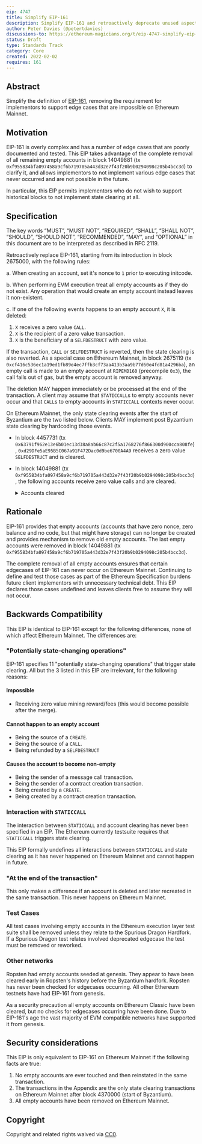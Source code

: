 ```yaml
---
eip: 4747
title: Simplify EIP-161
description: Simplify EIP-161 and retroactively deprecate unused aspects of it
author: Peter Davies (@petertdavies)
discussions-to: https://ethereum-magicians.org/t/eip-4747-simplify-eip-161/8246
status: Draft
type: Standards Track
category: Core
created: 2022-02-02
requires: 161
---
```



## Abstract

Simplify the definition of [EIP-161](./eip-161.md), removing the requirement for implementors to support edge cases that are impossible on Ethereum Mainnet.

## Motivation

EIP-161 is overly complex and has a number of edge cases that are poorly documented and tested. This EIP takes advantage of the complete removal of all remaining empty accounts in block 14049881 (tx `0xf955834bfa097458a9cf6b719705a443d32e7f43f20b9b0294098c205b4bcc3d`) to clarify it, and allows implementors to not implement various edge cases that never occurred and are not possible in the future.

In particular, this EIP permits implementors who do not wish to support historical blocks to not implement state clearing at all.

## Specification
The key words “MUST”, “MUST NOT”, “REQUIRED”, “SHALL”, “SHALL NOT”, “SHOULD”, “SHOULD NOT”, “RECOMMENDED”, “MAY”, and “OPTIONAL” in this document are to be interpreted as described in RFC 2119.

Retroactively replace EIP-161, starting from its introduction in block 2675000, with the following rules:

a. When creating an account, set it's nonce to `1` prior to executing initcode.

b. When performing EVM execution treat all empty accounts as if they do not exist. Any operation that would create an empty account instead leaves it non-existent.

c. If one of the following events happens to an empty account `X`, it is deleted:

1. `X` receives a zero value `CALL`.
2. `X` is the recipient of a zero value transaction.
3. `X` is the beneficiary of a `SELFDESTRUCT` with zero value.

If the transaction, `CALL` or `SELFDESTRUCT` is reverted, then the state clearing is also reverted. As a special case on Ethereum Mainnet, in block 2675119 (tx `0xcf416c536ec1a19ed1fb89e4ec7ffb3cf73aa413b3aa9b77d60e4fd81a4296ba`), an empty call is made to an empty account at `RIPEMD160` (precompile `0x3`), the call fails out of gas, but the empty account is removed anyway.

The deletion MAY happen immediately or be processed at the end of the transaction. A client may assume that `STATICCALL`s to empty accounts never occur and that `CALL`s to empty accounts in `STATICCALL` contexts never occur.

On Ethereum Mainnet, the only state clearing events after the start of Byzantium are the two listed below. Clients MAY implement post Byzantium state clearing by hardcoding those events.

* In block 4457731 (tx `0x63791f962e13e6b01ec13d38a8ab66c87c2f5a1768276f866300d900cca808fe`), `0xd29DFe5aE95B5C067a91F472Dac0d9be6700A4A9` receives a zero value `SELFDESTRUCT` and is cleared.

* In block 14049881 (tx `0xf955834bfa097458a9cf6b719705a443d32e7f43f20b9b0294098c205b4bcc3d`), the following accounts receive zero value calls and are cleared.
    <details>
    <summary>Accounts cleared</summary>

    ```
    0x01a3dd7d158e3b4c9d8d2af0ddcf3df0f5e14463
    0x0366c731dd7c095dc08896806765a649c6c0885a
    0x056c68da52395f1d42c5ba15c4fb956146a4f2c1
    0x070ba92497cd4b88a8a9a60795ca7d7f7de0faa3
    0x07a1648ce2bed6721a5d25de3c228a296d03fd52
    0x07b14ba68f474529cc0bd6a9bffee2bc4090d185
    0x07ea32232e37d44134a3071319d228bdab249a60
    0x096b7382500fa11c22c54c0422c5e38899a2e933
    0x09f3200441bd60522bcf28f3666f8e8dbd19fb62
    0x0ad0f3c60696adece09367a9a11c968fb88560bb
    0x0af6181e1db22071f38fc162e1610e29d288de04
    0x0cdc7fef8f8d0ee77360060930aada1263b26ff7
    0x0dac3d571eb5b884a2550db2791d5ac1efca306b
    0x0ec857faba49392080b68dd5074d85f34724d04a
    0x0f5054f9c674b37d15915ca8925f231edb3afa8c
    0x0f78d535e1faad9a982dca2a76d16da4649f7021
    0x104c5b235166f26df54f52666d5e77d9e03e353e
    0x106b47175965b6d607008544267c91490672a54f
    0x1223d5c03b4d52ebed43f781251098c9138c3dd7
    0x1251d13cde439378349f039379e83c2641b6269f
    0x12c814cebee6bb08a5d1b9d009332bf8b536d645
    0x150c63df3da35e590a6d2f7accf2e6f241ea5f1a
    0x15ddf20e4eb8b53b823bc45c9bad2670aad907dd
    0x1712b1c428f89bc695b1871abfff6b5097350150
    0x178df2e27b781f024e90ab0abe9cff7e2f66a5fc
    0x1c2bd83dc29095173c4bcc14927811f5141c1373
    0x1d12f2fad3603ea871fcb13ac3e30674f9ad903f
    0x1f7391b6881b6f025aef25cff737ff3fcb9d7660
    0x219a3d724f596a4b75656e9b1569289c71782804
    0x21a7fd9228c46ec72f926978f791fc8bfcd277fa
    0x23acb760cebd01fe7c92361274a4077d37b59f4c
    0x23b249eeeeedd86bc40349f8bb8e2df34bd28f78
    0x28d006b1a2309e957005ee575f422af8034f93df
    0x28ef72d5614b2833d645aecf8ef7add075eb21e2
    0x292966802ffedb6f34f2c8c59df35c9d8f612c24
    0x2c2661ddd320017138075aba06999440a902695f
    0x2c632be2dc2f47affd07bfce91bd4a27c02f4563
    0x2f86de22ced85a7dd0d680fc4266929a72775e27
    0x2fa04f15123025ab487dce71668f5265649d0598
    0x30f78fd12c17855453e0db166fecf684bb239b8c
    0x31534e95353323209cd18ad35c22c2528db6d164
    0x336e0e1a14e0136c02bf8dcf0a9a3fe408548262
    0x340399588bba5b843883d1ad7afd771a3651447a
    0x341d2b82d0924ef42d75ce053654295d34839459
    0x34c2b8975b47e13818f496cf80b40566798cf968
    0x370e67f45db9c18d6551000e6c0918bc8d346ebf
    0x37149dae898296173d309f1de6981922ec1dc495
    0x377cb0d3427af7f06df47d2ab420458834bed1fc
    0x3d473af3e6ce45183c781b414e8a9edcb8b26f72
    0x42794c1d807079e16735e47e193825cec80ee28c
    0x45603aa97b67965b42b38ddc8884373edbcf2d56
    0x465cb9df2f6d3c8a1c1ce3f2338823f0638fefa5
    0x49fbe69c2897bce0340b5983a0f719213a8c6e6f
    0x4a84cbd3ef642e301aa59bedf4fa4d28e24e6204
    0x4d4d551bd6244b854e732572902f19f4ccaa6996
    0x4f62af4ec150ea121859b3368e6a61fb7bcf9002
    0x4fd1c530f73ddfff5c609a4a8b25af6ca489d1fd
    0x50010a4f0e429b398c66876dea7694d5f8b1a639
    0x522c9f65bc77ad9eed6bcdc3ec220236451c9583
    0x52b30ca3c2f8656e2c022e896bef7fad9a0449ca
    0x537a7030ecd9d159e8231ce31b0c2e83b4f9ed75
    0x5483a4c5583d5ba3db23676a3db346f47ba357e1
    0x55ec1a78a1187428dc0c67cbb77ae9fbdd61cc2a
    0x56cc1c0aadc2b8beb71f1ac61f03645483abe165
    0x58bea8cea61fad5c453731aaeed377f3d77a04cc
    0x58f632327fbc4f449bda3bd51e13f590e67a8627
    0x59d122afcbd68c731de85c2597004c6ddafbc7ed
    0x5da0228024cc084b9475470a7b7ae1d478d51bb7
    0x5e51d6621883afcbd4e999b93180a96909bdc766
    0x5e9a0a1bdfdd868706f4554aae21bb2c46da32c2
    0x5f3f0d3215db85faa693d99acfb03cca66556671
    0x5f6aa25f22edb2347b464312e2508cbc4c6e0162
    0x6006f79e4104850ab7c9b0f75918c1e2cf6311df
    0x60f5da58bccb716f58b5759a06fc2167fe237c26
    0x62d3a444d0af59f9de79f8abeb5c942fcfbfbef5
    0x630ea66c8c5dc205d45a978573fa86df5af1fe7a
    0x6464f0f96a29934087a955c67a6b53d5ed852e49
    0x6653cedb0b7f51c4b0c44079eb45c514df24ecfd
    0x66d69ac12b573299f36b108792be75a1e2ccdfdc
    0x690ed837d25b46dbf46727fcda7392d997c2bc97
    0x696eecbc97189c5b2a8245a8e32517db9960c171
    0x69aaff0b7babe85e0a95adfc540e689399db7f24
    0x6b71d2ceab5678b607aa1e69b6781f5c7abc9aaf
    0x6e03d9cce9d60f3e9f2597e13cd4c54c55330cfd
    0x6e278cfecfe96fa5e6d5411ba6eeb765dff4f118
    0x6e557f01c9dcb573b03909c9a5b3528aec263472
    0x6ec268f8bef9c685d7e04d5cdb61fbb544869a9f
    0x6f2ba051b3ce06a90705c22e0241c2b7e32c1af0
    0x7063732ced55cfa08aea520f3fe200c39b3df0f5
    0x7073a17a0172dfb1e46a62f054d11a775aeac32e
    0x71d3718cfa0f9ee8173688fe52bb499e1f36534b
    0x74e20aec156674945894d404f8dea602570e62f5
    0x783e45c2989e675ffc9d067914d7de3ff68aee58
    0x7a5f843f884bb15d070806e1ff59b6c6f74bbe2d
    0x7c6b1706c86ea76a0e232324f249e1508ca2dfda
    0x7d23a23584c83c1f6636124255cfd8e9cfc0e529
    0x7e8b5df0dec9168741c93d52d7045aca7ea632d3
    0x7ec5da0f1036750688084252b802befe41551205
    0x82c9fcef4dd2d374b000063d4899a38a7219cdc7
    0x82fa2ab30a566ceeac987eb5510485be9382f130
    0x83d927aca3266f94e8163eaa32700c70e9b76e6e
    0x8476f7e193c930f21e88dae84888e0d8bfaf3ed8
    0x85ec166cb81f5010b4a8d365821473dac0c0aa88
    0x8883c55943d5caf06b6484de9c1d73da8307cd82
    0x8c07456cffd4254c89aaaa9d4e95c8b3e36c2a3b
    0x8fef965e5db6f7f1a165008499e8b7901cd766b2
    0x9018e2967c15e1faed9b5d6439522f075535a683
    0x903f1d8a086c6af1afe24648b6409aade83c4340
    0x9127c398827d8db6b6d5f17b71f5db69d06e8b74
    0x917b5be6e3acd96d40a33c13e6748e4a88576c6d
    0x91edfd05112f0bc9d6cd43b65361713a50e9eb7f
    0x93026a2c4a0bc69de31515070bf086e0c1f789e5
    0x94863bbbc12ec5be148f60a7020fd49236fc1937
    0x94befc001e203f141462f16bde60873bcefae401
    0x94c408cf5934f241d4fdd55ff3825131635c6af2
    0x94cfdec548de92301735dc0b82d8e1f79404ff94
    0x96527f3311f44340887c926acc16f0997eb3b955
    0x974117faf194885c01513e8d87b38a2291083ed5
    0x993424827a5fb2fa97818814ea4027e28150f187
    0x9a6f30a5cb46840076edd780da2dbb4bc7c39f24
    0x9a74a096b0bb82adfd28494107f2c07f4545723e
    0x9af82ec46185641c0ea44679aac8a7e7570be202
    0x9e2287a60ed85f6bd80c62c1b7b4130ea1b521dd
    0x9fee5b81ee0cbf34c18c52061f1b257d4ccb2702
    0xa017226377e775af8e56450301cc035ae72267f8
    0xa1b423e024daf925f25296ea2efcf009cc328873
    0xa23c0cbfe59e8650277ffa635c59f287cece9087
    0xa340b7625eec76b372f2c317fe08a7733f05d09c
    0xa4cb6be13c2eace6c0f1157553e3c446f7b38b10
    0xa54326267784fae3ffd6800af38099753bb7f470
    0xa580086125d040fddd3af9d563285bd0ec4d13e3
    0xa88fc7a34ca36b952aa45d94c1e13155042b5e7d
    0xac8f4ce2e4eff39c738bf1941350b3b57e8eec4f
    0xacb17dca110db022b1aceb5399acba1e9bf577e3
    0xae0b03c8d8bf9cf71eda758e9e8b59c70a3b4580
    0xae365ff4b0c64413baf6f7dfdb5cd3fb65ad1376
    0xaf7e60d02b425b54730b7281a97d1640233704b0
    0xaf9846f8098656e7c2f0e53e9ff7d38ec7b7f679
    0xb2784c0a95e9b6b865aca13556fb32e2f37cb775
    0xb385fa211cd08326ff84b0d4f37cc8c3735aa3aa
    0xb3fb883cbbccb0551daf1507f87426fd38da087e
    0xb6515cfb82fa877fbadae5a87006a8d3deeeb7c9
    0xb78c4f0b8c9ec0b3058724eca65292d0d65586b9
    0xba25f341e16ee81ab80ea246d45bdead7cc339e5
    0xbab14024437285c2e3b3c521abff96b0ef2e919f
    0xbaf0996297cc70fca1bee30162eabcd892f0574a
    0xbb01ea95321a94242c89479995b7e3f264cb46a0
    0xc1b37a3b7f76947e24cc2470e0e948aab0181346
    0xc24431c1a1147456414355b1f1769de450e524da
    0xc467b893e29277f9b62b4ed6c9ba054bd8225bff
    0xc4bc101a168ea2228973a65564a7d40a68528dd2
    0xc784626571c2c25cd2cfe24192a149cad86d40d8
    0xc7acf90a9f442855b8f291288bb5fb612536ed9b
    0xc9956593dbfb46cfd24686a365b34051a55abce6
    0xca2eb2af7dd7a90777c8c6456efcc00fe56dbd6f
    0xcb4bb078edaae9393c8da27b809aa9c0f4c920b7
    0xcc8f68e8e2d8196e2ecd0caf2f35b1611739a21f
    0xcd67903318a805d63fe79bf9b8401c1b79c6babf
    0xcd7a2fe9cb80c95b03950daf5b6d476bec9ac24d
    0xd09476f5ee7979becca8ffe6dc22a72565fc3cea
    0xd1c4bd2b583f445354d1b644ea4b8353f2d23048
    0xd32bb8bceafc89ff59ba43ce8b6cd65bb06dd7b0
    0xd49e9fa792db9d9398c57eabf94ba1b2c709ace7
    0xd6b862cf0d009bde0f020ab9d8f96e475069c5c6
    0xd747c05d9c8057db608ef7aedabf07e4db0bbe97
    0xdb9b40d1b691ced3680e539261b6bc195388b3c0
    0xdbcc502093cadd0feb709708c633e2427aeb9c2d
    0xdc53001181ddc6a279deea6419443ea0ac0aec9c
    0xde3b38cb1050e7b5db39b4cbb2b2b63a1e32cbf6
    0xdf1b687a99216ad4ebf9176983bf165be7b25bbe
    0xe000662c02a02d8b40aabfcd661594312992311d
    0xe30c59e4dc19d7c9ed6eb10d734d4d7ef28403ac
    0xe415114089b4b4933e542a5c79af4b6e6cd7abc9
    0xe47f0a0e93241d390fe9b99de852682522e847bc
    0xe54abbd51e324bf8cf349b6b31c01b043d1ee0e4
    0xe57838f777b11fdc428d9e7e67f1187d6251ba1f
    0xe5e4b26325d0fbf551367f2cf3b5d01caed6abcf
    0xe6655208bd812d833238b560e847014b0aab3b51
    0xe6e16a1023af4a8fe54669f3fce7c406801bb333
    0xe727bba699fbe82a731dad9476b5234d0038cfa1
    0xec361d34a55e24e2f77de7121ae2b7bf11ed0d65
    0xed3bf94976eb11d55b955d1369a478620872b57c
    0xee93ad447fe6a0e2bbac4952e651b21c0175acad
    0xefc5d9cabc0bda8124e1b821e8c86c7e7bf1e4bc
    0xf272f72a00f166f491d994642c8243099b72d2cd
    0xf45f642034bbce869e31b05d1da919125c7331ee
    0xf4883b21724405b19e240f3309a64d16dd89adc7
    0xf5cb2a87ff1095f6d93e7b4bfc1bc47542380550
    0xf6ddd386c4f7f0b460032c8055d7f9c3503d7140
    0xf72093096c81b3e9e991f5b737baec9570a56927
    0xf7412232a7a731bca2e5554c8ee051274373c17c
    0xfc2321dc32c2e6e96a0e41c911fb73a7b278d5c8
    0xfc4dc782bf7e81a2ed5cc0519f80de36e7931bd9
    0xfcde1c261eb257e14491b4e7cb1949a7623c00c5
    0xfd17a22fd80075f2716e93268aa01bcdd7d70b22
    ```
    </details>


## Rationale

EIP-161 provides that empty accounts (accounts that have zero nonce, zero balance and no code, but that might have storage) can no longer be created and provides mechanism to remove old empty accounts. The last empty accounts were removed in block 14049881 (tx `0xf955834bfa097458a9cf6b719705a443d32e7f43f20b9b0294098c205b4bcc3d`).

The complete removal of all empty accounts ensures that certain edgecases of EIP-161 can never occur on Ethereum Mainnet. Continuing to define and test those cases as part of the Ethereum Specification burdens future client implementors with unnecessary technical debt. This EIP declares those cases undefined and leaves clients free to assume they will not occur.

## Backwards Compatibility

This EIP is identical to EIP-161 except for the following differences, none of which affect Ethereum Mainnet. The differences are:

### "Potentially state-changing operations"

EIP-161 specifies 11 "potentially state-changing operations" that trigger state clearing. All but the 3 listed in this EIP are irrelevant, for the following reasons:

#### Impossible

* Receiving zero value mining reward/fees (this would become possible after the merge).

#### Cannot happen to an empty account

* Being the source of a `CREATE`.
* Being the source of a `CALL`.
* Being refunded by a `SELFDESTRUCT`

#### Causes the account to become non-empty

* Being the sender of a message call transaction.
* Being the sender of a contract creation transaction.
* Being created by a `CREATE`.
* Being created by a contract creation transaction.

### Interaction with `STATICCALL`

The interaction between `STATICCALL` and account clearing has never been specified in an EIP. The Ethereum currently testsuite requires that `STATICCALL` triggers state clearing.

This EIP formally undefines all interactions between `STATICCALL` and state clearing as it has never happened on Ethereum Mainnet and cannot happen in future.

### "At the end of the transaction"

This only makes a difference if an account is deleted and later recreated in the same transaction. This never happens on Ethereum Mainnet.

### Test Cases

All test cases involving empty accounts in the Ethereum execution layer test suite shall be removed unless they relate to the Spurious Dragon Hardfork. If a Spurious Dragon test relates involved deprecated edgecase the test must be removed or reworked.

### Other networks

Ropsten had empty accounts seeded at genesis. They appear to have been cleared early in Ropsten's history before the Byzantium hardfork. Ropsten has never been checked for edgecases occurring. All other Ethereum testnets have had EIP-161 from genesis.

As a security precaution all empty accounts on Ethereum Classic have been cleared, but no checks for edgecases occurring have been done. Due to EIP-161's age the vast majority of EVM compatible networks have supported it from genesis.

## Security considerations

This EIP is only equivalent to EIP-161 on Ethereum Mainnet if the following facts are true:

1. No empty accounts are ever touched and then reinstated in the same transaction.
2. The transactions in the Appendix are the only state clearing transactions on Ethereum Mainnet after block 4370000 (start of Byzantium).
3. All empty accounts have been removed on Ethereum Mainnet.

## Copyright
Copyright and related rights waived via [CC0](../LICENSE.md).

